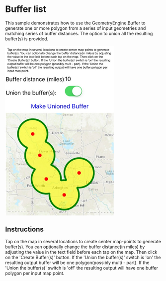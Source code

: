 # Buffer list

This sample demonstrates how to use the GeometryEngine.Buffer to generate one or more polygon from a series of input geometries and matching series of buffer distances. The option to union all the resulting buffer(s) is provided.

<img src="BufferList.jpg" width="350"/>

## Instructions

Tap on the map in several locations to create center map-points to generate buffer(s). You can optionally change the buffer distance(in miles) by adjusting the value in the text field before each tap on the map. Then click on the 'Create Buffer(s)' button. If the 'Union the buffer(s)' switch is 'on' the resulting output buffer will be one polygon(possibly multi - part). If the 'Union the buffer(s)' switch is 'off' the resulting output will have one buffer polygon per input map point.
